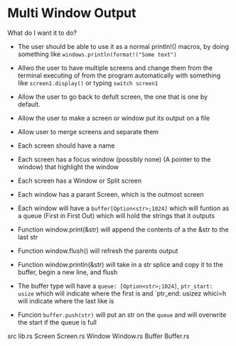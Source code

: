 # Multi Window Output

What do I want it to do?
- The user should be able to use it as a normal println!() macros, by doing something like `windows.println(format!("Some text")`
- Allwo the user to have multiple screens and change them from the terminal executing of from the program automatically with something like `screen1.display()` or typing `switch screen1`
- Allow the user to go back to defult screen, the one that is one by default.
- Allow the user to make a screen or window put its output on a file
- Allow user to merge screens and separate them


- Each screen should have a name
- Each screen has a focus window (possibly none) (A pointer to the window) that highlight the window
- Each screen has a Window or Split screen

- Each window has a parant Screen, which is the outmost screen
- Each window will have a `buffer[Option<str>;1024]` which will funtion as a queue (First in First Out) which will hold the strings that it outputs
- Function window.print(&str) will append the contents of a the &str to the last str
- Function window.flush() will refresh the parents output
- Function window.println(&str) will take in a str splice and copy it to the buffer, begin a new line, and flush

- The buffer type will have a `queue: [Option<str>;1024]`, `ptr_start: usize` which will indicate where the first is and `ptr_end: usizez whici=h will indicate where the last like is
- Funcion `buffer.push(str)` will put an str on the `queue` and will overwrite the start if the queue is full

src
	lib.rs
	Screen
		Screen.rs
		Window
			Window.rs
			Buffer
				Buffer.rs
